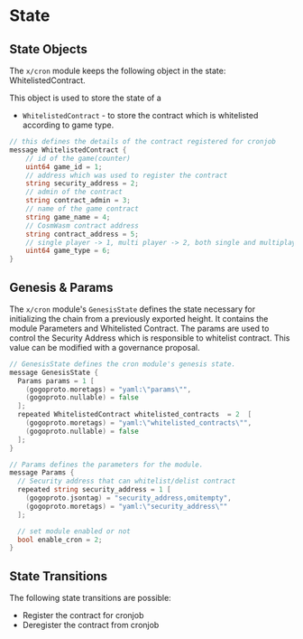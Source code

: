 <!--
order: 2
-->

# State

## State Objects

The `x/cron` module keeps the following object in the state: WhitelistedContract.

This object is used to store the state of a

- `WhitelistedContract` - to store the contract which is whitelisted according to game type.

```go
// this defines the details of the contract registered for cronjob
message WhitelistedContract {
    // id of the game(counter)
    uint64 game_id = 1;
    // address which was used to register the contract
    string security_address = 2;
    // admin of the contract
    string contract_admin = 3;
    // name of the game contract
    string game_name = 4;
    // CosmWasm contract address
    string contract_address = 5;
    // single player -> 1, multi player -> 2, both single and multiplayer -> 3
    uint64 game_type = 6;
}
```

## Genesis & Params

The `x/cron` module's `GenesisState` defines the state necessary for initializing the chain from a previously exported height. It contains the module Parameters and Whitelisted Contract. The params are used to control the Security Address which is responsible to whitelist contract. This value can be modified with a governance proposal.

```go
// GenesisState defines the cron module's genesis state.
message GenesisState {
  Params params = 1 [
    (gogoproto.moretags) = "yaml:\"params\"",
    (gogoproto.nullable) = false
  ];
  repeated WhitelistedContract whitelisted_contracts  = 2  [
    (gogoproto.moretags) = "yaml:\"whitelisted_contracts\"",
    (gogoproto.nullable) = false
  ];
}
```

```go
// Params defines the parameters for the module.
message Params {
  // Security address that can whitelist/delist contract
  repeated string security_address = 1 [
    (gogoproto.jsontag) = "security_address,omitempty",
    (gogoproto.moretags) = "yaml:\"security_address\""
  ];

  // set module enabled or not
  bool enable_cron = 2;
}
```

## State Transitions

The following state transitions are possible:

- Register the contract for cronjob
- Deregister the contract from cronjob

